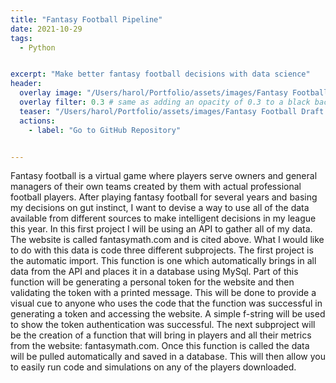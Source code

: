 ```yaml
---
title: "Fantasy Football Pipeline"
date: 2021-10-29
tags:
  - Python


excerpt: "Make better fantasy football decisions with data science"
header:
  overlay image: "/Users/harol/Portfolio/assets/images/Fantasy Football Draft.jpg"
  overlay filter: 0.3 # same as adding an opacity of 0.3 to a black background
  teaser: "/Users/harol/Portfolio/assets/images/Fantasy Football Draft.jpg"
  actions:
    - label: "Go to GitHub Repository"


---
```


Fantasy football is a virtual game where players serve owners and general managers of their own teams created by them with actual professional football players.
After playing fantasy football for several years and basing my decisions on gut instinct, I want to devise a way to use all of the data available from different sources to make intelligent decisions in my league this year.
In this first project I will be using an API to gather all of my data. The website is called fantasymath.com and is cited above. What I would like to do with this data is code three different subprojects. The first project is the automatic import. This function is one which automatically brings in all data from the API and places it in a database using MySql. Part of this function will be generating a personal token for the website and then validating the token with a printed message. This will be done to provide a visual cue to anyone who uses the code that the function was successful in generating a token and accessing the website. A simple f-string will be used to show the token authentication was successful.
The next subproject will be the creation of a function that will bring in players and all their metrics from the website: fantasymath.com. Once this function is called the data will be pulled automatically and saved in a database. This will then allow you to easily run code and simulations on any of the players downloaded.
